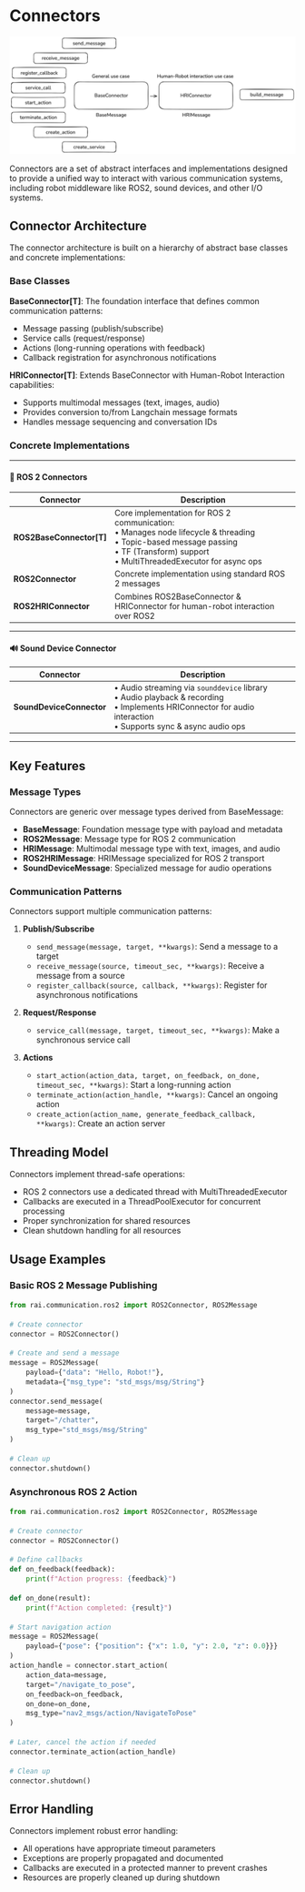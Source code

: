 # Connectors

![connectors](../imgs/connectors.png)

Connectors are a set of abstract interfaces and implementations designed to provide a unified way to
interact with various communication systems, including robot middleware like ROS2, sound devices,
and other I/O systems.

## Connector Architecture

The connector architecture is built on a hierarchy of abstract base classes and concrete
implementations:

### Base Classes

**BaseConnector[T]**: The foundation interface that defines common communication patterns:

- Message passing (publish/subscribe)
- Service calls (request/response)
- Actions (long-running operations with feedback)
- Callback registration for asynchronous notifications

**HRIConnector[T]**: Extends BaseConnector with Human-Robot Interaction capabilities:

- Supports multimodal messages (text, images, audio)
- Provides conversion to/from Langchain message formats
- Handles message sequencing and conversation IDs

### Concrete Implementations

---

#### 🤖 ROS 2 Connectors

| Connector                | Description                                                                                                                                                                                |
| ------------------------ | ------------------------------------------------------------------------------------------------------------------------------------------------------------------------------------------ |
| **ROS2BaseConnector[T]** | Core implementation for ROS 2 communication:<br>• Manages node lifecycle & threading<br>• Topic-based message passing<br>• TF (Transform) support<br>• MultiThreadedExecutor for async ops |
| **ROS2Connector**        | Concrete implementation using standard ROS 2 messages                                                                                                                                      |
| **ROS2HRIConnector**     | Combines ROS2BaseConnector & HRIConnector for human-robot interaction over ROS2                                                                                                            |

---

#### 🔊 Sound Device Connector

| Connector                | Description                                                                                                                                                         |
| ------------------------ | ------------------------------------------------------------------------------------------------------------------------------------------------------------------- |
| **SoundDeviceConnector** | • Audio streaming via `sounddevice` library<br>• Audio playback & recording<br>• Implements HRIConnector for audio interaction<br>• Supports sync & async audio ops |

---

## Key Features

### Message Types

Connectors are generic over message types derived from BaseMessage:

- **BaseMessage**: Foundation message type with payload and metadata
- **ROS2Message**: Message type for ROS 2 communication
- **HRIMessage**: Multimodal message type with text, images, and audio
- **ROS2HRIMessage**: HRIMessage specialized for ROS 2 transport
- **SoundDeviceMessage**: Specialized message for audio operations

### Communication Patterns

Connectors support multiple communication patterns:

1.  **Publish/Subscribe**

    - `send_message(message, target, **kwargs)`: Send a message to a target
    - `receive_message(source, timeout_sec, **kwargs)`: Receive a message from a source
    - `register_callback(source, callback, **kwargs)`: Register for asynchronous notifications

2.  **Request/Response**

    - `service_call(message, target, timeout_sec, **kwargs)`: Make a synchronous service call

3.  **Actions**

    - `start_action(action_data, target, on_feedback, on_done, timeout_sec, **kwargs)`: Start a
      long-running action
    - `terminate_action(action_handle, **kwargs)`: Cancel an ongoing action
    - `create_action(action_name, generate_feedback_callback, **kwargs)`: Create an action server

## Threading Model

Connectors implement thread-safe operations:

- ROS 2 connectors use a dedicated thread with MultiThreadedExecutor
- Callbacks are executed in a ThreadPoolExecutor for concurrent processing
- Proper synchronization for shared resources
- Clean shutdown handling for all resources

## Usage Examples

### Basic ROS 2 Message Publishing

```python
from rai.communication.ros2 import ROS2Connector, ROS2Message

# Create connector
connector = ROS2Connector()

# Create and send a message
message = ROS2Message(
    payload={"data": "Hello, Robot!"},
    metadata={"msg_type": "std_msgs/msg/String"}
)
connector.send_message(
    message=message,
    target="/chatter",
    msg_type="std_msgs/msg/String"
)

# Clean up
connector.shutdown()
```

### Asynchronous ROS 2 Action

```python
from rai.communication.ros2 import ROS2Connector, ROS2Message

# Create connector
connector = ROS2Connector()

# Define callbacks
def on_feedback(feedback):
    print(f"Action progress: {feedback}")

def on_done(result):
    print(f"Action completed: {result}")

# Start navigation action
message = ROS2Message(
    payload={"pose": {"position": {"x": 1.0, "y": 2.0, "z": 0.0}}}
)
action_handle = connector.start_action(
    action_data=message,
    target="/navigate_to_pose",
    on_feedback=on_feedback,
    on_done=on_done,
    msg_type="nav2_msgs/action/NavigateToPose"
)

# Later, cancel the action if needed
connector.terminate_action(action_handle)

# Clean up
connector.shutdown()
```

## Error Handling

Connectors implement robust error handling:

- All operations have appropriate timeout parameters
- Exceptions are properly propagated and documented
- Callbacks are executed in a protected manner to prevent crashes
- Resources are properly cleaned up during shutdown
